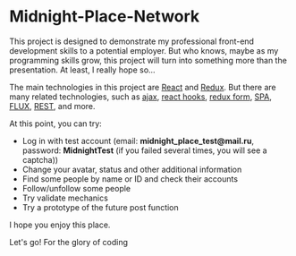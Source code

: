 # Midnight-Place-Network
<p>This project is designed to demonstrate my professional front-end development skills to a potential employer. 
But who knows, maybe as my programming skills grow, this project will turn into something more than the presentation. At least, I really hope so...</p>

<p>The main technologies in this project are <ins>React</ins> and <ins>Redux</ins>. 
But there are many related technologies, such as <ins>ajax</ins>, <ins>react hooks</ins>, <ins>redux form</ins>, <ins>SPA</ins>, <ins>FLUX</ins>, <ins>REST</ins>, and more.</p>

<p>At this point, you can try:</p>
<ul>
<li>Log in with test account (email: <b>midnight_place_test@mail.ru</b>, password: <b>MidnightTest</b> (if you failed several times, you will see a captcha))</li>
<li>Change your avatar, status and other additional information</li>
<li>Find some people by name or ID and check their accounts</li>
<li>Follow/unfollow some people</li>
<li>Try validate mechanics</li>
<li>Try a prototype of the future post function</li>
</ul>

<p>I hope you enjoy this place.</p>
<p>Let's go! For the glory of coding</p>
